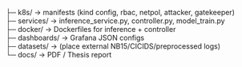 ├─ k8s/           → manifests (kind config, rbac, netpol, attacker, gatekeeper)  
├─ services/      → inference_service.py, controller.py, model_train.py  
├─ docker/        → Dockerfiles for inference + controller  
├─ dashboards/    → Grafana JSON configs  
├─ datasets/      → (place external NB15/CICIDS/preprocessed logs)  
└─ docs/          → PDF / Thesis report  
